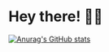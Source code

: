 <!-- Greeting -->
# Hey there! :wave::smiley:
[![Anurag's GitHub stats](https://github-readme-stats.vercel.app/api?username=jsl1992)](https://github.com/anuraghazra/github-readme-stats)



